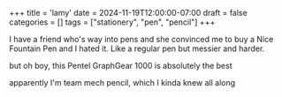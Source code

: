 +++
title = 'lamy'
date = 2024-11-19T12:00:00-07:00
draft = false
categories = []
tags = ["stationery", "pen", "pencil"]
+++

I have a friend who's way into pens and she convinced me to buy a Nice Fountain Pen and I hated it.
Like a regular pen but messier and harder.

but oh boy, this Pentel GraphGear 1000 is absolutely the best

apparently I'm team mech pencil, which I kinda knew all along